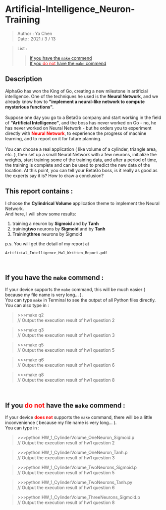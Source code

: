 # Artificial-Intelligence_Neuron-Training

> Author : Ya Chen <br>
> Date : 2021 / 3 / 13

> List : <br>
>
> > [If you have the `make` commend](https://github.com/Lyc1103/Artificial-Intelligence_Neuron-Training#if-you-have-the-make-commend-) <br> [If you <font color = "red">do not</font> have the `make` commend](https://github.com/Lyc1103/Artificial-Intelligence_Neuron-Training#if-you-do-not-have-the-make-commend-)

## Description

AlphaGo has won the King of Go, creating a new milestone in artificial intelligence. One of the techniques he used is the <b>Neural Network</b>, and we already know how to <b>"implement a neural-like network to compute mysterious functions".</b><br>
<br>
Suppose one day you go to a BetaGo company and start working in the field of <b>"Artificial Intelligence"</b>, and the boss has never worked on Go - no, he has never worked on Neural Network - but he orders you to experiment directly with <b><font color = "red">Neural Network</font></b>, to experience the progress of machine learning, and to report on it for future planning.<br>
<br>
You can choose a real application ( like volume of a cylinder, triangle area, etc. ), then set up a small Neural Network with a few neurons, initialize the weights, start training some of the training data, and after a period of time, the training is complete and can be used to predict the new data of the location. At this point, you can tell your BetaGo boss, is it really as good as the experts say it is? How to draw a conclusion?

## This report contains :

I choose the <b>Cylindrical Volume</b> application theme to implement the Neural Network.<br>
And here, I will show some results:

1. training a neuron by <b>Sigmoid</b> and by <b>Tanh</b>
2. training<b>two</b> neurons by <b>Sigmoid</b> and by <b>Tanh</b>
3. Training<b>three</b> neurons by Sigmoid

p.s. You will get the detail of my report at <br>

```
Artificial_Intelligence_Hw1_Written_Report.pdf
```

<br>

## If you have the `make` commend :

If your device supports the `make` command, this will be much easier ( because my file name is very long... ).<br>
You can type `make` in Terminal to see the output of all Python files directly.<br>
You can also type in :<br>

> <p>>>>make q2 <br>
> // Output the execution result of hw1 question 2 </p>

> <p>>>>make q3 <br>
> // Output the execution result of hw1 question 3 </p>

> <p>>>>make q5 <br>
> // Output the execution result of hw1 question 5 </p>

> <p>>>>make q6 <br>
> // Output the execution result of hw1 question 6 </p>

> <p>>>>make q8 <br>
> // Output the execution result of hw1 question 8 </p>

<br>

## If you <font color = "red">do not</font> have the `make` commend :

If your device <b><font color = "red">does not</font></b> supports the `make` command, there will be a little inconvenience ( because my file name is very long... ).<br>
You can type in :<br>

> <p>>>>python HW_1_CylinderVolume_OneNeuron_Sigmoid.p <br>
> // Output the execution result of hw1 question 2 </p>

> <p>>>>python HW_1_CylinderVolume_OneNeuron_Tanh.p  <br>
> // Output the execution result of hw1 question 3 </p>

> <p>>>>python HW_1_CylinderVolume_TwoNeurons_Sigmoid.p <br>
> // Output the execution result of hw1 question 5 </p>

> <p>>>>python HW_1_CylinderVolume_TwoNeurons_Tanh.py <br>
> // Output the execution result of hw1 question 6 </p>

> <p>>>>python HW_1_CylinderVolume_ThreeNeurons_Sigmoid.p <br>
> // Output the execution result of hw1 question 8 </p>
